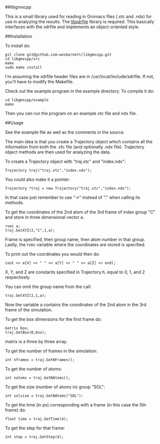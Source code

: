 ##libgmxcpp

This is a small library used for reading in Gromacs files (.xtc and .ndx) for
use in analyzing the results. The [libxdrfile](ftp://ftp.gromacs.org/pub/contrib/xdrfile-1.1.1.tar.gz) library is required. This basically interfaces with the xdrfile and implements an object-oriented style.

##Installation

To install do:

    git clone git@github.com:wesbarnett/libgmxcpp.git
    cd libgmxcpp/src
    make
    sudo make install

I'm assuming the xdrfile header files are in /usr/local/include/xdrfile. If not,
you'll have to modify the Makefile.

Check out the example program in the example directory. To compile it do:

    cd libgmxcpp/example
    make

Then you can run the program on an example xtc file and ndx file.

##Usage

See the example file as well as the comments in the source. 

The main idea is that you create a Trajectory object which contains all the
information from both the .xtc file (and optionally .ndx file). Trajectory
object methods are then used for analyzing the data.

To create a Trajectory object with "traj.xtc" and "index.ndx":

    Trajectory traj("traj.xtc","index.ndx");

You could also make it a pointer:

    Trajectory *traj = new Trajectory("traj.xtc","index.ndx");

In that case just remember to use "->" instead of "." when calling its methods.

To get the coordinates of the 2nd atom of the 3rd frame of index group "C" and
store in three dimensional vector a.

    rvec a;
    traj.GetXYZ(2,"C",1,a);

Frame is specified, then group name, then atom number in that group. Lastly, the
rvec variable where the coordinates are stored is specified.

To print out the coordinates you would then do:

    cout << a[X] << " " << a[Y] << " " << a[Z] << endl;

X, Y, and Z are constants specified in Trajectory.h, equal to 0, 1, and 2
respectively.

You can omit the group name from the call:

    traj.GetXYZ(2,1,a);

Now the variable a contains the coordinates of the 2nd atom in the 3rd frame of
the simulation.

To get the box dimensions for the first frame do:

    matrix box;
    traj.GetBox(0,box);

matrix is a three by three array.

To get the number of frames in the simulation:

    int nframes = traj.GetNFrames();

To get the number of atoms:

    int natoms = traj.GetNAtoms();

To get the size (number of atoms in) group "SOL":

    int solsize = traj.GetNAtoms("SOL"):

To get the time (in ps) corresponding with a frame (in this case the 5th frame)
do:

    float time = traj.GetTime(4);

To get the step for that frame:

    int step = traj.GetStep(4);
